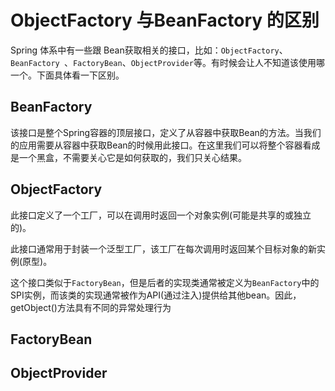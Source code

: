 # ObjectFactory 与BeanFactory 的区别

Spring 体系中有一些跟 Bean获取相关的接口，比如：`ObjectFactory`、`BeanFactory `、`FactoryBean`、`ObjectProvider`等。有时候会让人不知道该使用哪一个。下面具体看一下区别。

##  BeanFactory

该接口是整个Spring容器的顶层接口，定义了从容器中获取Bean的方法。当我们的应用需要从容器中获取Bean的时候用此接口。在这里我们可以将整个容器看成是一个黑盒，不需要关心它是如何获取的，我们只关心结果。

## ObjectFactory

此接口定义了一个工厂，可以在调用时返回一个对象实例(可能是共享的或独立的)。

此接口通常用于封装一个泛型工厂，该工厂在每次调用时返回某个目标对象的新实例(原型)。

这个接口类似于`FactoryBean`，但是后者的实现类通常被定义为`BeanFactory`中的SPI实例，而该类的实现通常被作为API(通过注入)提供给其他bean。因此，getObject()方法具有不同的异常处理行为

## FactoryBean



## ObjectProvider